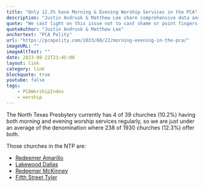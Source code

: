 ```yaml
---
title: "Only 12.3% have Morning & Evening Worship Services in the PCA"
description: "Justin Andrusk & Matthew Lee share comprehensive data and reflect on the prevalence of morning and evening worship in the PCA"
quote: "We cast light on this issue not to cast shame or point fingers, but because we love the evening worship service. It is a wonderful blessing of our Reformed heritage, but lamentably underutilized in the PCA today. Perhaps not every church can have both morning and evening services, but we would love to see it become as widespread as it once was."
quoteAuthor: "Justin Andrusk & Matthew Lee"
anchortext: "PCA Polity"
url: "https://pcapolity.com/2023/08/22/morning-evening-in-the-pca/"
imageURL: ""
imageAltText: ""
date: 2023-08-22T23:45:00
layout: link
category: link
blockquote: true
youtube: false
tags:
    - PCAWorshipIndex
    - worship
---
```


The North Texas Presbytery currently has 4 of 39 churches (10.2%) having both morning and evening worship services regularly, so we are just under an average of the denomination where 238 of 1930 churches (12.3%) offer both.

Those churches in the NTP are:

- [Redeemer Amarillo](http://www.redeemeramarillo.com/)
- [Lakewood Dallas](https://www.lakewoodpres.com/)
- [Redeemer McKinney](http://www.redeemermckinney.com/)
- [Fifth Street Tyler](http://www.fifthstreetpca.org/)

